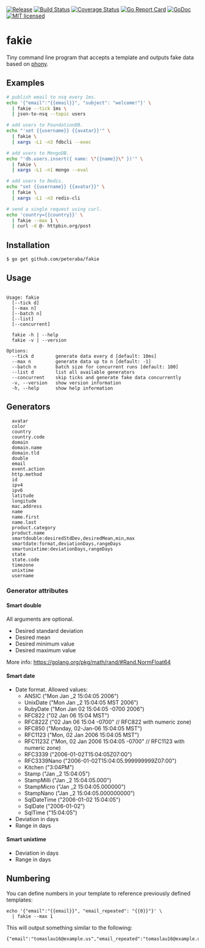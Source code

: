 [![Release](https://img.shields.io/github/release/peteraba/fakie.svg)](https://github.com/peteraba/fakie/releases/latest)
[![Build Status](https://travis-ci.org/peteraba/fakie.svg?branch=master)](https://travis-ci.org/peteraba/fakie)
[![Coverage Status](https://coveralls.io/repos/github/peteraba/fakie/badge.svg?branch=master)](https://coveralls.io/github/peteraba/fakie?branch=master)
[![Go Report Card](https://goreportcard.com/badge/github.com/peteraba/fakie)](https://goreportcard.com/report/github.com/peteraba/fakie)
[![GoDoc](https://godoc.org/github.com/peteraba/fakie?status.svg)](https://godoc.org/github.com/peteraba/fakie)
[![MIT licensed](https://img.shields.io/badge/license-MIT-blue.svg)](https://raw.githubusercontent.com/peteraba/fakie/master/LICENSE.md)

# fakie

Tiny command line program that accepts a template and outputs fake data based on [phony](https://github.com/yields/phony).

## Examples

```bash
# publish email to nsq every 1ms.
echo '{"email":"{{email}}", "subject": "welcome!"}' \
  | fakie --tick 1ms \
  | json-to-nsq --topic users

# add users to FoundationDB.
echo "'set {{username}} {{avatar}}'" \
  | fakie \
  | xargs -L1 -n3 fdbcli --exec

# add users to MongoDB.
echo "'db.users.insert({ name: \"{{name}}\" })'" \
  | fakie \
  | xargs -L1 -n1 mongo --eval

# add users to Redis.
echo "set {{username}} {{avatar}}" \
  | fakie \
  | xargs -L1 -n3 redis-cli

# send a single request using curl.
echo 'country={{country}}' \
  | fakie --max 1 \
  | curl -d @- httpbin.org/post
```

## Installation

```bash
$ go get github.com/peteraba/fakie
```

## Usage

```text

Usage: fakie
  [--tick d]
  [--max n]
  [--batch n]
  [--list]
  [--concurrent]

  fakie -h | --help
  fakie -v | --version

Options:
  --tick d        generate data every d [default: 10ms]
  --max n         generate data up to n [default: -1]
  --batch n       batch size for concurrent runs [default: 100]
  --list d        list all available generators
  --concurrent    skip ticks and generate fake data concurrently
  -v, --version   show version information
  -h, --help      show help information

```

## Generators

```text
  avatar
  color
  country
  country.code
  domain
  domain.name
  domain.tld
  double
  email
  event.action
  http.method
  id
  ipv4
  ipv6
  latitude
  longitude
  mac.address
  name
  name.first
  name.last
  product.category
  product.name
  smartdouble:desiredStdDev,desiredMean,min,max
  smartdate:format,deviationDays,rangeDays
  smartunixtime:deviationDays,rangeDays
  state
  state.code
  timezone
  unixtime
  username
```

### Generator attributes

#### Smart double

All arguments are optional.

- Desired standard deviation
- Desired mean
- Desired minimum value
- Desired maximum value

More info: https://golang.org/pkg/math/rand/#Rand.NormFloat64

#### Smart date

- Date format. Allowed values:
  - ANSIC       ("Mon Jan _2 15:04:05 2006")
  - UnixDate    ("Mon Jan _2 15:04:05 MST 2006")
  - RubyDate    ("Mon Jan 02 15:04:05 -0700 2006")
  - RFC822      ("02 Jan 06 15:04 MST")
  - RFC822Z     ("02 Jan 06 15:04 -0700" // RFC822 with numeric zone)
  - RFC850      ("Monday, 02-Jan-06 15:04:05 MST")
  - RFC1123     ("Mon, 02 Jan 2006 15:04:05 MST")
  - RFC1123Z    ("Mon, 02 Jan 2006 15:04:05 -0700" // RFC1123 with numeric zone)
  - RFC3339     ("2006-01-02T15:04:05Z07:00")
  - RFC3339Nano ("2006-01-02T15:04:05.999999999Z07:00")
  - Kitchen     ("3:04PM")
  - Stamp       ("Jan _2 15:04:05")
  - StampMilli  ("Jan _2 15:04:05.000")
  - StampMicro  ("Jan _2 15:04:05.000000")
  - StampNano   ("Jan _2 15:04:05.000000000")
  - SqlDateTime ("2006-01-02 15:04:05")
  - SqlDate     ("2006-01-02")
  - SqlTime     ("15:04:05")
- Deviation in days
- Range in days

#### Smart unixtime

- Deviation in days
- Range in days

## Numbering

You can define numbers in your template to reference previously defined templates:

```
echo '{"email":"{{email}}", "email_repeated": "{{0}}"}' \
  | fakie --max 1
```

This will output something similar to the following:
```
{"email":"tomaslau16@example.us","email_repeated":"tomaslau16@example.us"}
```

